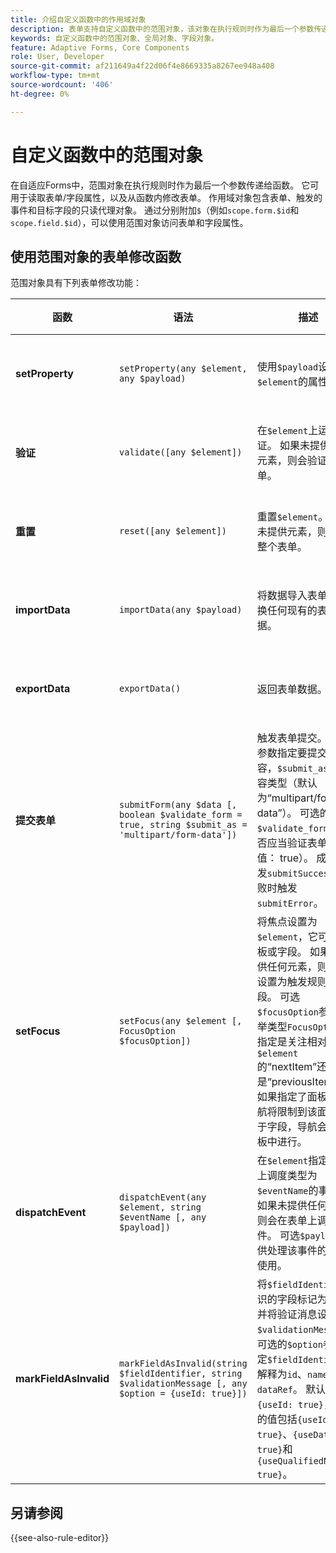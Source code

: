 ```yaml
---
title: 介绍自定义函数中的作用域对象
description: 表单支持自定义函数中的范围对象，该对象在执行规则时作为最后一个参数传递给函数。
keywords: 自定义函数中的范围对象、全局对象、字段对象。
feature: Adaptive Forms, Core Components
role: User, Developer
source-git-commit: af211649a4f22d06f4e8669335a8267ee948a408
workflow-type: tm+mt
source-wordcount: '406'
ht-degree: 0%

---
```



# 自定义函数中的范围对象

在自适应Forms中，范围对象在执行规则时作为最后一个参数传递给函数。 它可用于读取表单/字段属性，以及从函数内修改表单。 作用域对象包含表单、触发的事件和目标字段的只读代理对象。 通过分别附加`$`（例如`scope.form.$id`和`scope.field.$id`），可以使用范围对象访问表单和字段属性。

## 使用范围对象的表单修改函数

范围对象具有下列表单修改功能：

| 函数 | 语法 | 描述 | 代码示例 |
|-----------------|----------------------------------------------------------------------------------------------------|--------------------------------------------------------------------------------------------------------------|-----------------------------|
| **setProperty** | `setProperty(any $element, any $payload)` | 使用`$payload`设置`$element`的属性。 | [单击此处](/help/forms/custom-function-core-components-use-cases.md#show-a-panel-using-the-setproperty-rule)查看示例。 |
| **验证** | `validate([any $element])` | 在`$element`上运行验证。 如果未提供任何元素，则会验证整个表单。 | [单击此处](/help/forms/custom-function-core-components-use-cases.md#validate-the-field)查看示例。 |
| **重置** | `reset([any $element])` | 重置`$element`。 如果未提供元素，则会重置整个表单。 | [单击此处](/help/forms/custom-function-core-components-use-cases.md#reset-a-panel)查看示例。 |
| **importData** | `importData(any $payload)` | 将数据导入表单，并替换任何现有的表单数据。 | [单击此处](/help/forms/custom-function-core-components-use-cases.md#pre-fill-the-field-with-a-value-when-the-form-loads)查看示例。 |
| **exportData** | `exportData()` | 返回表单数据。 | [单击此处](/help/forms/custom-function-core-components-use-cases.md#submit-altered-data-to-the-server)查看示例。 |
| **提交表单** | `submitForm(any $data [, boolean $validate_form = true, string $submit_as = 'multipart/form-data'])` | 触发表单提交。 `$data`参数指定要提交的内容，`$submit_as`定义内容类型（默认为“multipart/form-data”）。 可选的`$validate_form`确定是否应当验证表单（默认值： true）。 成功时触发`submitSuccess`；失败时触发`submitError`。 | [单击此处](/help/forms/custom-function-core-components-use-cases.md#submit-altered-data-to-the-server)查看示例。 |
| **setFocus** | `setFocus(any $element [, FocusOption $focusOption])` | 将焦点设置为`$element`，它可以是面板或字段。 如果未提供任何元素，则焦点将设置为触发规则的字段。 可选`$focusOption`参数（枚举类型`FocusOption`）指定是关注相对于`$element`的“nextItem”还是“previousItem”。 如果指定了面板，则导航将限制到该面板；对于字段，导航会在父面板中进行。 | [单击此处](/help/forms/custom-function-core-components-use-cases.md#set-focus-on-the-specific-field)查看示例。 |
| **dispatchEvent** | `dispatchEvent(any $element, string $eventName [, any $payload])` | 在`$element`指定的元素上调度类型为`$eventName`的事件。 如果未提供任何元素，则会在表单上调度事件。 可选`$payload`可供处理该事件的表达式使用。 | [单击此处](/help/forms/custom-function-core-components-use-cases.md#add-or-delete-repeatable-panel-using-the-dispatchevent-property)查看示例。 |
| **markFieldAsInvalid** | `markFieldAsInvalid(string $fieldIdentifier, string $validationMessage [, any $option = {useId: true}])` | 将`$fieldIdentifier`标识的字段标记为无效，并将验证消息设置为`$validationMessage`。 可选的`$option`参数指定`$fieldIdentifier`是解释为`id`、`name`还是`dataRef`。 默认值为`{useId: true}`，支持的值包括`{useId: true}`、`{useDataRef: true}`和`{useQualifiedName: true}`。 | [单击此处](/help/forms/custom-function-core-components-use-cases.md#to-display-a-custom-message-at-the-field-level-and-marking-the-field-as-invalid)查看示例。 |

## 另请参阅

{{see-also-rule-editor}}
